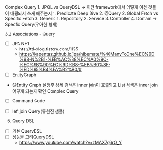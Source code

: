 Complex Query
	1. JPQL vs QueryDSL -> 이건 framework에서 어떻게 이전 것들이 매핑되서 쓰게 해주는지
		1. Predicate Deep Dive
		2. @Query
	2. Global Fetch vs Specific Fetch
	3. Generic
		1. Repository
		2. Service
		3. Controller
	4. Domain -> Specfic Query(우아한 형제)


3.2 Associations - Query
- [ ] JPA N+1
	- hts://ttl-blog.tistory.com/1135
	- https://kapentaz.github.io/jpa/hibernate/%40ManyToOne%EC%9D%98-N%2B1-%EB%AC%B8%EC%A0%9C-%EC%9B%90%EC%9D%B8-%EB%B0%8F-%ED%95%B4%EA%B2%B0/#
- [ ] EntityGraph
- @Entity Graph 설정후 상세 검색은 inner join이 호출되고 List 검색은 inner join 어떻게 되는지 확인
Complex Query
- [ ] Command Code
- [ ] left join Query(류현진 샘플)


5. Query DSL
- [ ] 기본 QueryDSL
- [ ] 성능을 고려QueryDSL 
	- https://www.youtube.com/watch?v=zMAX7g6rO_Y

